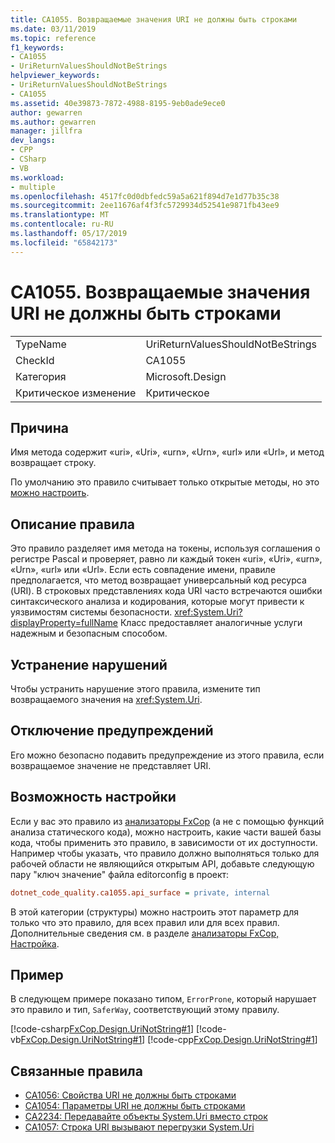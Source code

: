 ```yaml
---
title: CA1055. Возвращаемые значения URI не должны быть строками
ms.date: 03/11/2019
ms.topic: reference
f1_keywords:
- CA1055
- UriReturnValuesShouldNotBeStrings
helpviewer_keywords:
- UriReturnValuesShouldNotBeStrings
- CA1055
ms.assetid: 40e39873-7872-4988-8195-9eb0ade9ece0
author: gewarren
ms.author: gewarren
manager: jillfra
dev_langs:
- CPP
- CSharp
- VB
ms.workload:
- multiple
ms.openlocfilehash: 4517fc0d0dbfedc59a5a621f894d7e1d77b35c38
ms.sourcegitcommit: 2ee11676af4f3fc5729934d52541e9871fb43ee9
ms.translationtype: MT
ms.contentlocale: ru-RU
ms.lasthandoff: 05/17/2019
ms.locfileid: "65842173"
---
```

# <a name="ca1055-uri-return-values-should-not-be-strings"></a>CA1055. Возвращаемые значения URI не должны быть строками

|||
|-|-|
|TypeName|UriReturnValuesShouldNotBeStrings|
|CheckId|CA1055|
|Категория|Microsoft.Design|
|Критическое изменение|Критическое|

## <a name="cause"></a>Причина

Имя метода содержит «uri», «Uri», «urn», «Urn», «url» или «Url», и метод возвращает строку.

По умолчанию это правило считывает только открытые методы, но это [можно настроить](#configurability).

## <a name="rule-description"></a>Описание правила

Это правило разделяет имя метода на токены, используя соглашения о регистре Pascal и проверяет, равно ли каждый токен «uri», «Uri», «urn», «Urn», «url» или «Url». Если есть совпадение имени, правиле предполагается, что метод возвращает универсальный код ресурса (URI). В строковых представлениях кода URI часто встречаются ошибки синтаксического анализа и кодирования, которые могут привести к уязвимостям системы безопасности. <xref:System.Uri?displayProperty=fullName> Класс предоставляет аналогичные услуги надежным и безопасным способом.

## <a name="how-to-fix-violations"></a>Устранение нарушений

Чтобы устранить нарушение этого правила, измените тип возвращаемого значения на <xref:System.Uri>.

## <a name="when-to-suppress-warnings"></a>Отключение предупреждений

Его можно безопасно подавить предупреждение из этого правила, если возвращаемое значение не представляет URI.

## <a name="configurability"></a>Возможность настройки

Если у вас это правило из [анализаторы FxCop](install-fxcop-analyzers.md) (а не с помощью функций анализа статического кода), можно настроить, какие части вашей базы кода, чтобы применить это правило, в зависимости от их доступности. Например чтобы указать, что правило должно выполняться только для рабочей области не являющийся открытым API, добавьте следующую пару "ключ значение" файла editorconfig в проект:

```ini
dotnet_code_quality.ca1055.api_surface = private, internal
```

В этой категории (структуры) можно настроить этот параметр для только что это правило, для всех правил или для всех правил. Дополнительные сведения см. в разделе [анализаторы FxCop, Настройка](configure-fxcop-analyzers.md).

## <a name="example"></a>Пример

В следующем примере показано типом, `ErrorProne`, который нарушает это правило и тип, `SaferWay`, соответствующий этому правилу.

[!code-csharp[FxCop.Design.UriNotString#1](../code-quality/codesnippet/CSharp/ca1055-uri-return-values-should-not-be-strings_1.cs)]
[!code-vb[FxCop.Design.UriNotString#1](../code-quality/codesnippet/VisualBasic/ca1055-uri-return-values-should-not-be-strings_1.vb)]
[!code-cpp[FxCop.Design.UriNotString#1](../code-quality/codesnippet/CPP/ca1055-uri-return-values-should-not-be-strings_1.cpp)]

## <a name="related-rules"></a>Связанные правила

- [CA1056: Свойства URI не должны быть строками](../code-quality/ca1056-uri-properties-should-not-be-strings.md)
- [CA1054: Параметры URI не должны быть строками](../code-quality/ca1054-uri-parameters-should-not-be-strings.md)
- [CA2234: Передавайте объекты System.Uri вместо строк](../code-quality/ca2234-pass-system-uri-objects-instead-of-strings.md)
- [CA1057: Строка URI вызывают перегрузки System.Uri](../code-quality/ca1057-string-uri-overloads-call-system-uri-overloads.md)